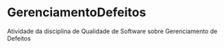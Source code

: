 # GerenciamentoDefeitos
Atividade da disciplina de Qualidade de Software sobre Gerenciamento de Defeitos
